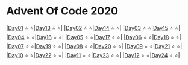 # Advent Of Code 2020

|[Day01](../day01/index.js) :star: :star:|[Day13](../day13/index.js) :star: :star:|
|[Day02](../day02/index.js) :star: :star:|[Day14](../day14/index.js) :star: :star:|
|[Day03](../day03/index.js) :star: :star:|[Day15](../day15/index.js) :star: :star:|
|[Day04](../day04/index.js) :star: :star:|[Day16](../day16/index.js) :star: :star:|
|[Day05](../day05/index.js) :star: :star:|[Day17](../day17/index.js) :star: :star:|
|[Day06](../day06/index.js) :star: :star:|[Day18](../day18/index.js) :star: :star:|
|[Day07](../day07/index.js) :star: :star:|[Day19](../day19/index.js) :star: :star:|
|[Day08](../day08/index.js) :star: :star:|[Day20](../day20/index.js) :star: :star:|
|[Day09](../day09/index.js) :star: :star:|[Day21](../day21/index.js) :star: :star:|
|[Day10](../day10/index.js) :star: :star:|[Day22](../day22/index.js) :star: :star:|
|[Day11](../day11/index.js) :star: :star:|[Day23](../day23/index.js) :star: :star:|
|[Day12](../day12/index.js) :star: :star:|[Day24](../day24/index.js) :star: :star:|